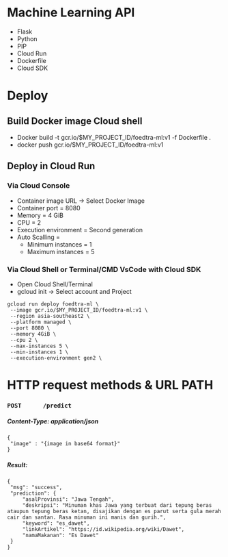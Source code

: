 # Machine Learning API

- Flask
- Python
- PIP
- Cloud Run
- Dockerfile
- Cloud SDK

# Deploy
## Build Docker image Cloud shell
- Docker build -t gcr.io/$MY_PROJECT_ID/foedtra-ml:v1 -f Dockerfile .
- docker push gcr.io/$MY_PROJECT_ID/foedtra-ml:v1

## Deploy in Cloud Run

### Via Cloud Console
- Container image URL -> Select Docker Image 
- Container port = 8080
- Memory = 4 GiB
- CPU = 2
- Execution environment = Second generation
- Auto Scalling = 
  - Minimum instances = 1
  - Maximum instances = 5

### Via Cloud Shell or Terminal/CMD VsCode with Cloud SDK

- Open Cloud Shell/Terminal
- gcloud init -> Select account and Project
```
gcloud run deploy foedtra-ml \
 --image gcr.io/$MY_PROJECT_ID/foedtra-ml:v1 \
 --region asia-southeast2 \
 --platform managed \
 --port 8080 \
 --memory 4GiB \
 --cpu 2 \
 --max-instances 5 \
 --min-instances 1 \
 --execution-environment gen2 \
 ```
 
 # HTTP request methods & URL PATH
 ### ```POST      /predict```
 ##### Content-Type: application/json
 ```
 {
  "image" : "{image in base64 format}"
 }
 ```
 ##### Result:
 ```
{
  "msg": "success",
  "prediction": {
      "asalProvinsi": "Jawa Tengah",
      "deskripsi": "Minuman khas Jawa yang terbuat dari tepung beras ataupun tepung beras ketan, disajikan dengan es parut serta gula merah cair dan santan. Rasa minuman ini manis dan gurih.",
      "keyword": "es_dawet",
      "linkArtikel": "https://id.wikipedia.org/wiki/Dawet",
      "namaMakanan": "Es Dawet"
  }
}
```
